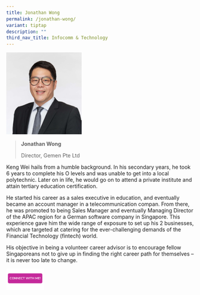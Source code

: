 ```yaml
---
title: Jonathan Wong
permalink: /jonathan-wong/
variant: tiptap
description: ""
third_nav_title: Infocomm & Technology
---
```

<p></p>
<div class="isomer-image-wrapper">
<img style="width: 40%;" height="auto" width="100%" alt="" src="/images/Profile Photos/Jonathan_Wong_1_copy.jpg">
</div>
<p></p>
<blockquote>
<p><strong>Jonathan Wong</strong>
</p>
<p>Director, Gemen Pte Ltd</p>
</blockquote>
<p></p>
<p>Keng Wei hails from a humble background. In his secondary years, he took
6 years to complete his O levels and was unable to get into a local polytechnic.
Later on in life, he would go on to attend a private institute and attain
tertiary education certification.</p>
<p>He started his career as a sales executive in education, and eventually
became an account manager in a telecommunication compan. From there, he
was promoted to being Sales Manager and eventually Managing Director of
the APAC region for a German software company in Singapore. This experience
gave him the wide range of exposure to set up his 2 businesses, which are
targeted at catering for the ever-challenging demands of the Financial
Technology (fintech) world.</p>
<p>His objective in being a volunteer career advisor is to encourage fellow
Singaporeans not to give up in finding the right career path for themselves
– it is never too late to change.</p>
<p></p>
<p></p><a class="isomer-image-wrapper" href="https://form.gov.sg/677f3dabe7b72f64b6a825b5"><img style="width: 20%;" height="auto" width="100%" alt="" src="/images/CONNECT_WITH_ME.png"></a>
<p></p>
